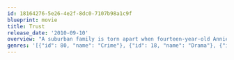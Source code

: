 ```yaml
---
id: 18164276-5e26-4e2f-8dc0-7107b98a1c9f
blueprint: movie
title: Trust
release_date: '2010-09-10'
overview: "A suburban family is torn apart when fourteen-year-old Annie meets her first boyfriend online. After months of communicating via online chat and phone, Annie discovers her friend is not who he originally claimed to be. Shocked into disbelief, her parents are shattered by their daughter's actions and struggle to support her as she comes to terms with what has happened to her once innocent life."
genres: '[{"id": 80, "name": "Crime"}, {"id": 18, "name": "Drama"}, {"id": 53, "name": "Thriller"}]'
---
```

